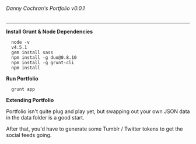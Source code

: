 ###### Danny Cochran's  Portfolio v0.0.1
----

**Install Grunt & Node Dependencies**

```
  node -v
  v4.5.1
  gem install sass
  npm install -g duo@0.8.10
  npm install -g grunt-cli
  npm install
```

**Run Portfolio**

```
  grunt app
```

**Extending Portfolio**

Portfolio isn't quite plug and play yet, but swapping out your own JSON data in the data folder is a good start.

After that, you'd have to generate some Tumblr / Twitter tokens to get the social feeds going.